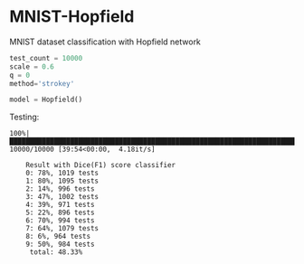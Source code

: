 # MNIST-Hopfield
MNIST dataset classification with Hopfield network

```python
test_count = 10000
scale = 0.6
q = 0
method='strokey'

model = Hopfield()
```
Testing:

    100%|████████████████████████████████████████████████████████████████████████████| 10000/10000 [39:54<00:00,  4.18it/s]
```
    Result with Dice(F1) score classifier
    0: 78%, 1019 tests
    1: 80%, 1095 tests
    2: 14%, 996 tests
    3: 47%, 1002 tests
    4: 39%, 971 tests
    5: 22%, 896 tests
    6: 70%, 994 tests
    7: 64%, 1079 tests
    8: 6%, 964 tests
    9: 50%, 984 tests
     total: 48.33%
```

